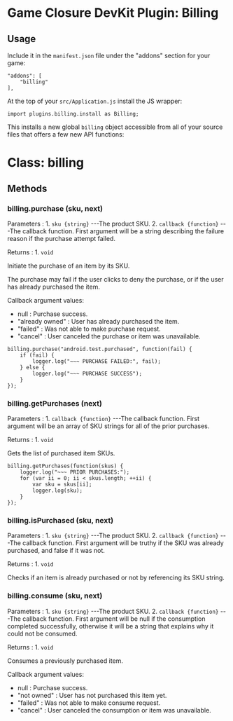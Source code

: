 # Game Closure DevKit Plugin: Billing

## Usage

Include it in the `manifest.json` file under the "addons" section for your game:

~~~
"addons": [
	"billing"
],
~~~

At the top of your `src/Application.js` install the JS wrapper:

~~~
import plugins.billing.install as Billing;
~~~

This installs a new global `billing` object accessible from all of your source
files that offers a few new API functions:

# Class: billing

## Methods

### billing.purchase (sku, next)

Parameters
:    1. `sku {string}` ---The product SKU.
     2. `callback {function}` ---The callback function.  First argument will be
a string describing the failure reason if the purchase attempt failed.

Returns
:    1. `void`

Initiate the purchase of an item by its SKU.

The purchase may fail if the user clicks to deny the purchase, or if the user
has already purchased the item.

Callback argument values:

+ null : Purchase success.
+ "already owned" : User has already purchased the item.
+ "failed" : Was not able to make purchase request.
+ "cancel" : User canceled the purchase or item was unavailable.

~~~
billing.purchase("android.test.purchased", function(fail) {
	if (fail) {
		logger.log("~~~ PURCHASE FAILED:", fail);
	} else {
		logger.log("~~~ PURCHASE SUCCESS");
	}
});
~~~

### billing.getPurchases (next)

Parameters
:    1. `callback {function}` ---The callback function.  First argument will be
an array of SKU strings for all of the prior purchases.

Returns
:    1. `void`

Gets the list of purchased item SKUs.

~~~
billing.getPurchases(function(skus) {
	logger.log("~~~ PRIOR PURCHASES:");
	for (var ii = 0; ii < skus.length; ++ii) {
		var sku = skus[ii];
		logger.log(sku);
	}
});
~~~

### billing.isPurchased (sku, next)

Parameters
:    1. `sku {string}` ---The product SKU.
     2. `callback {function}` ---The callback function.  First argument will be
truthy if the SKU was already purchased, and false if it was not.

Returns
:    1. `void`

Checks if an item is already purchased or not by referencing its SKU string.

### billing.consume (sku, next)

Parameters
:    1. `sku {string}` ---The product SKU.
     2. `callback {function}` ---The callback function.  First argument will be
null if the consumption completed successfully, otherwise it will be a string
that explains why it could not be consumed.

Returns
:    1. `void`

Consumes a previously purchased item.

Callback argument values:

+ null : Purchase success.
+ "not owned" : User has not purchased this item yet.
+ "failed" : Was not able to make consume request.
+ "cancel" : User canceled the consumption or item was unavailable.

